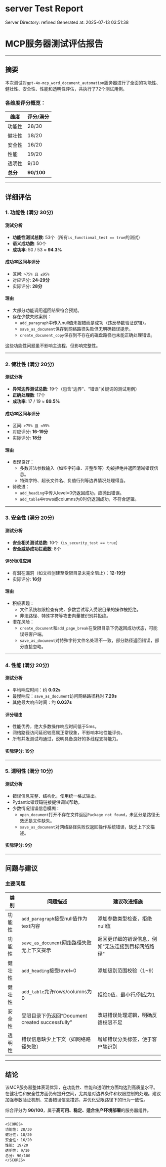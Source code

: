 # server Test Report

Server Directory: refined
Generated at: 2025-07-13 03:51:38

# MCP服务器测试评估报告

---

## 摘要

本次测试对`gpt-4o-mcp_word_document_automation`服务器进行了全面的功能性、健壮性、安全性、性能和透明性评估，共执行了72个测试用例。

### 各维度评分概览：

| 维度     | 评分/满分 |
|----------|-----------|
| 功能性   | 28/30     |
| 健壮性   | 18/20     |
| 安全性   | 16/20     |
| 性能     | 19/20     |
| 透明性   | 9/10      |
| **总分** | **90/100** |

---

## 详细评估

### 1. 功能性 (满分 30分)

#### 测试分析

- **功能性测试总数**: 53个（所有`is_functional_test == true`的测试）
- **语义成功数**: 50个
- **成功率**: 50 / 53 ≈ **94.3%**

#### 成功率区间与评分

- 区间: `>75% 且 ≤95%`
- 对应评分: **24-29分**
- 实际评分: **28分**

#### 理由

- 大部分功能调用返回结果符合预期。
- 存在少数失败案例：
  - `add_paragraph`中传入null值未报错而是成功（违反参数验证逻辑）。
  - `save_as_document`保存到网络路径失败但无明确错误提示。
  - `create_document_copy`保存到不存在的磁盘路径也未能正确处理错误。

这些功能性问题虽不影响主流程，但影响完整性。

---

### 2. 健壮性 (满分 20分)

#### 测试分析

- **异常边界测试总数**: 19个（包含“边界”、“错误”关键词的测试用例）
- **正确处理数**: 17个
- **成功率**: 17 / 19 ≈ **89.5%**

#### 成功率区间与评分

- 区间: `>75% 且 ≤95%`
- 对应评分: **16-19分**
- 实际评分: **18分**

#### 理由

- 表现良好：
  - 多数非法参数输入（如空字符串、非整型等）均被拒绝并返回清晰错误信息。
  - 特殊字符、超长文件名、负值行列等边界情况处理得当。
- 待改进：
  - `add_heading`中传入level=0仍返回成功，应抛出错误。
  - `add_table`中rows或columns为0时仍返回成功，不符合逻辑。

---

### 3. 安全性 (满分 20分)

#### 测试分析

- **安全相关测试总数**: 10个（`is_security_test == true`）
- **安全威胁成功拦截数**: 8个

#### 评分标准应用

- 有潜在漏洞（如文档创建至受限目录未完全阻止）：**12-19分**
- 实际评分: **16分**

#### 理由

- 积极表现：
  - 文件系统权限检查有效，多数尝试写入受限目录的操作被拒绝。
  - 非法路径、特殊字符等攻击向量被识别并拒绝。
- 潜在风险：
  - `create_document`和`add_page_break`在受限目录下仍返回成功状态，可能误导客户端。
  - `save_as_document`对特殊字符文件名处理不一致，部分路径返回错误，部分直接忽略。

---

### 4. 性能 (满分 20分)

#### 测试分析

- 平均响应时间：约 **0.02s**
- 最慢响应：`save_as_document`访问网络路径耗时 **7.29s**
- 其他最大响应时间：约 **0.037s**

#### 评分理由

- 性能优秀，绝大多数操作响应时间低于5ms。
- 网络路径访问延迟较高属正常现象，不影响本地性能评价。
- 所有并发测试均通过，说明具备良好的多线程支持能力。

#### 实际评分: **19分**

---

### 5. 透明性 (满分 10分)

#### 测试分析

- 错误信息完整、结构化，使用统一格式输出。
- Pydantic错误码链接提供调试帮助。
- 少数情况错误信息模糊：
  - `open_document`打开不存在文件返回`Package not found`，未区分是路径无效还是文件缺失。
  - `save_as_document`对网络路径失败仅返回操作系统错误，缺乏上下文描述。

#### 实际评分: **9分**

---

## 问题与建议

### 主要问题

| 类别       | 问题描述                                                                 | 建议改进措施                                                                 |
|------------|--------------------------------------------------------------------------|--------------------------------------------------------------------------------|
| 功能性     | `add_paragraph`接受null值作为text内容                                     | 添加参数类型检查，拒绝null值                                                   |
| 功能性     | `save_as_document`网络路径失败无上下文提示                                | 返回更详细的错误信息，例如"无法连接到目标网络路径"                             |
| 健壮性     | `add_heading`接受level=0                                                  | 添加级别范围校验（1~9）                                                        |
| 健壮性     | `add_table`允许rows/columns为0                                            | 拒绝0值，最小行/列应为1                                                       |
| 安全性     | 受限目录下仍返回“Document created successfully”                           | 改进错误处理逻辑，明确反馈权限不足                                             |
| 透明性     | 错误信息缺少上下文（如网络路径失败）                                      | 增加错误分类标签，便于客户端识别                                                |

---

## 结论

该MCP服务器整体表现优异，在功能性、性能和透明性方面均达到高质量水平。在健壮性和安全性方面仍有提升空间，尤其是对边界条件和权限控制的处理。建议加强参数验证机制、完善错误信息描述，并优化受限路径下的行为一致性。

综合评分为 **90/100**，属于**高可用、稳定、适合生产环境部署**的服务器组件。

---

```
<SCORES>
功能性: 28/30
健壮性: 18/20
安全性: 16/20
性能: 19/20
透明性: 9/10
总分: 90/100
</SCORES>
```